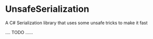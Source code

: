 # UnsafeSerialization
A C# Serialization library that uses some unsafe tricks to make it fast

.... TODO ......

